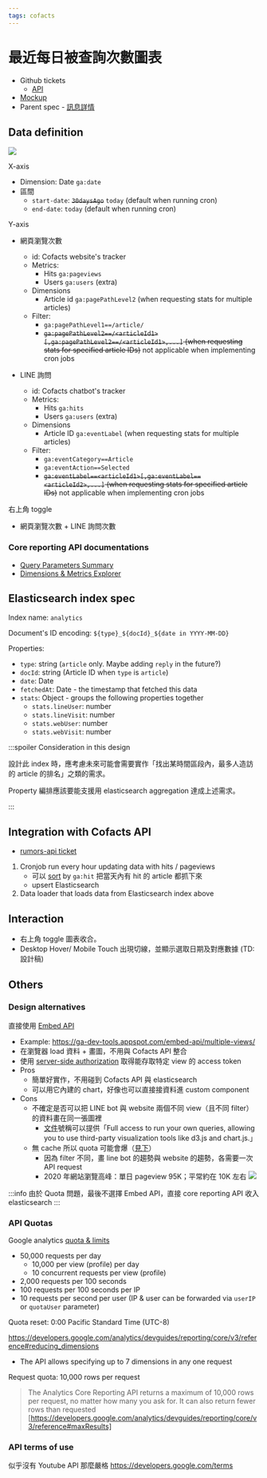 ```yaml
---
tags: cofacts
---
```


# 最近每日被查詢次數圖表

- Github tickets
    - [API](https://github.com/cofacts/rumors-api/issues/166)
- [Mockup](https://www.figma.com/file/zpD45j8nqDB2XfA6m2QskO/Cofacts-website?node-id=889%3A306)
- Parent spec - [訊息詳情](/@NFi0czulSemxCM8RNSlz8Q/HJ8xT3QVU/%2FCx7dQo3YTQS4KwYmYCBY8w)

## Data definition

![](https://s3-ap-northeast-1.amazonaws.com/g0v-hackmd-images/uploads/upload_4eb507a47399c0e4434e13c830969d5c.png)

X-axis
- Dimension: Date `ga:date`
- 區間
    - `start-date`: ~~`30daysAgo`~~ `today` (default when running cron)
    - `end-date`: `today` (default when running cron)

Y-axis
- 網頁瀏覽次數
    - id: Cofacts website's tracker
    - Metrics:
        - Hits `ga:pageviews`
        - Users `ga:users` (extra)
    - Dimensions
        - Article id `ga:pagePathLevel2` (when requesting stats for multiple articles)
    - Filter:
        - `ga:pagePathLevel1==/article/`
        - ~~`ga:pagePathLevel2==/<articleId1>[,ga:pagePathLevel2==/<articleId1>,...]` (when requesting stats for specified article IDs)~~ not applicable when implementing cron jobs

- LINE 詢問
    - id: Cofacts chatbot's tracker
    - Metrics:
        - Hits `ga:hits`
        - Users `ga:users` (extra)
    - Dimensions
        - Article ID `ga:eventLabel` (when requesting stats for multiple articles)
    - Filter:
        - `ga:eventCategory==Article`
        - `ga:eventAction==Selected`
        - ~~`ga:eventLabel==<articleId1>[,ga:eventLabel==<articleId2>,...]` (when requesting stats for specified article IDs)~~ not applicable when implementing cron jobs

右上角 toggle
- 網頁瀏覽次數 + LINE 詢問次數

### Core reporting API documentations
- [Query Parameters Summary](https://developers.google.com/analytics/devguides/reporting/core/v3/reference#q_summary)
- [Dimensions & Metrics Explorer](https://ga-dev-tools.appspot.com/dimensions-metrics-explorer/)

## Elasticsearch index spec

Index name: `analytics`

Document's ID encoding: `${type}_${docId}_${date in YYYY-MM-DD}`

Properties:
- `type`: string (`article` only. Maybe adding `reply` in the future?)
- `docId`: string (Article ID when `type` is `article`)
- `date`: Date 
- `fetchedAt`: Date - the timestamp that fetched this data
- `stats`: Object - groups the following properties together
    - `stats.lineUser`: number
    - `stats.lineVisit`: number
    - `stats.webUser`: number
    - `stats.webVisit`: number

:::spoiler Consideration in this design

設計此 index 時，應考慮未來可能會需要實作「找出某時間區段內，最多人造訪的 article 的排名」之類的需求。

Property 編排應該要能支援用 elasticsearch aggregation 達成上述需求。

:::

## Integration with Cofacts API

- [rumors-api ticket](https://github.com/cofacts/rumors-api/issues/166)

1. Cronjob run every hour updating data with hits / pageviews
    - 可以 [sort](https://developers.google.com/analytics/devguides/reporting/core/v3/reference#sort) by `ga:hit` 把當天內有 hit 的 article 都抓下來
    - upsert Elasticsearch
3. Data loader that loads data from Elasticsearch index above

## Interaction

- 右上角 toggle 圖表收合。
- Desktop Hover/ Mobile Touch 出現切線，並顯示選取日期及對應數據 (TD: 設計稿) 

## Others

### Design alternatives

直接使用 [Embed API](https://developers.google.com/analytics/devguides/reporting/embed/v1)
- Example: https://ga-dev-tools.appspot.com/embed-api/multiple-views/
- 在瀏覽器 load 資料 + 畫圖，不用與 Cofacts API 整合
- 使用 [server-side authorization](https://ga-dev-tools.appspot.com/embed-api/server-side-authorization/) 取得能存取特定 view 的 access token
- Pros
    - 簡單好實作，不用碰到 Cofacts API 與 elasticsearch
    - 可以用它內建的 chart，好像也可以直接接資料進 custom component
- Cons
    - 不確定是否可以把 LINE bot 與 website 兩個不同 view（且不同 filter）的資料畫在同一張圖裡
      - [文件](https://developers.google.com/analytics/devguides/reporting/embed/v1)號稱可以提供「Full access to run your own queries, allowing you to use third-party visualization tools like d3.js and chart.js.」
    - 無 cache 所以 quota 可能會爆（[見下](#API-Quotas)）
      - 因為 filter 不同，畫 line bot 的趨勢與 website 的趨勢，各需要一次 API request
      - 2020 年網站瀏覽高峰：單日 pageview 95K；平常約在 10K 左右
![](https://s3-ap-northeast-1.amazonaws.com/g0v-hackmd-images/uploads/upload_a0803a5940d21dc1ef0c4567e0740662.png)

:::info
由於 Quota 問題，最後不選擇 Embed API，直接 core reporting API 收入 elasticsearch
:::

### API Quotas

Google analytics [quota & limits](https://developers.google.com/analytics/devguides/reporting/core/v4/limits-quotas)

- 50,000 requests per day
    - 10,000 per view (profile) per day
    - 10 concurrent requests per view (profile)
- 2,000 requests per 100 seconds
- 100 requests per 100 seconds per IP
- 10 requests per second per user
(IP & user can be forwarded via `userIP` or `quotaUser`  parameter)

Quota reset: 0:00 Pacific Standard Time (UTC-8)

https://developers.google.com/analytics/devguides/reporting/core/v3/reference#reducing_dimensions

- The API allows specifying up to 7 dimensions in any one request


Request quota: 10,000 rows per request

> The Analytics Core Reporting API returns a maximum of 10,000 rows per request, no matter how many you ask for. It can also return fewer rows than requested
> [https://developers.google.com/analytics/devguides/reporting/core/v3/reference#maxResults]
> 

### API terms of use

似乎沒有 Youtube API 那麼嚴格
https://developers.google.com/terms

